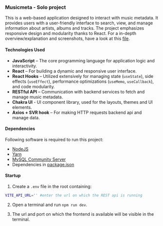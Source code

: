 ### Musicmeta - Solo project
This is a web-based application designed to interact with music metadata. It provides users with a user-friendly interface to search, view, and manage information about artists, albums and tracks. The project emphasizes responsive design and modularity thanks to React. 
For a in-depth overview/explanation and screenshots, have a look at this [file](https://github.com/Pyrrhusn/musicmeta-backend/blob/main/dossier.pdf).

#### Technologies Used

- **JavaScript** – The core programming language for application logic and interactivity.
- **React** – For building a dynamic and responsive user interface.
- **React Hooks** – Utilized extensively for managing state (`useState`), side effects (`useEffect`), performance optimizations (`useMemo`, `useCallback`), and code modularity.
- **RESTful API** – Communication with backend services to fetch and manage music metadata.
- **Chakra UI** - UI component library, used for the layouts, themes and UI elements.
- **Axios + SVR hook** – For making HTTP requests backend api and manage data.

#### Dependencies
Following software is required to run this project:
- [NodeJS](https://nodejs.org)
- [Yarn](https://yarnpkg.com)
- [MySQL Community Server](https://dev.mysql.com/downloads/mysql/)
- Dependencies in [package.json](package.json)

#### Startup
1. Create a `.env` file in the root containing:

```bash
VITE_API_URL='' #enter the url on which the REST api is running
```

2. Open a terminal and run `npm run dev`.

3. The url and port on which the frontend is available will be visible in the terminal.
